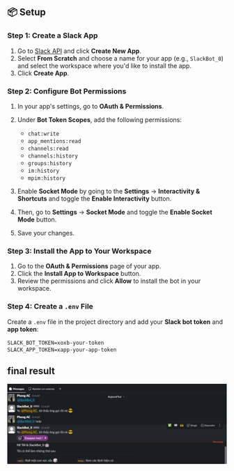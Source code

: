## 📦 Setup

### Step 1: Create a Slack App

1. Go to [Slack API](https://api.slack.com/apps) and click **Create New App**.
2. Select **From Scratch** and choose a name for your app (e.g., `SlackBot_0`) and select the workspace where you'd like to install the app.
3. Click **Create App**.

### Step 2: Configure Bot Permissions

1. In your app's settings, go to **OAuth & Permissions**.
2. Under **Bot Token Scopes**, add the following permissions:
   - `chat:write`
   - `app_mentions:read`
   - `channels:read`
   - `channels:history`
   - `groups:history`
   - `im:history`
   - `mpim:history`

3. Enable **Socket Mode** by going to the **Settings** → **Interactivity & Shortcuts** and toggle the **Enable Interactivity** button.
4. Then, go to **Settings** → **Socket Mode** and toggle the **Enable Socket Mode** button.
5. Save your changes.

### Step 3: Install the App to Your Workspace

1. Go to the **OAuth & Permissions** page of your app.
2. Click the **Install App to Workspace** button.
3. Review the permissions and click **Allow** to install the bot in your workspace.

### Step 4: Create a `.env` File

Create a `.env` file in the project directory and add your **Slack bot token** and **app token**:

```env
SLACK_BOT_TOKEN=xoxb-your-token
SLACK_APP_TOKEN=xapp-your-app-token
```
## final result
![Bot replying in Slack](https://github.com/nvpoint/SlackBot/blob/main/image/image.png)
